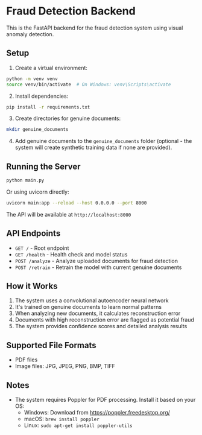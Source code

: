 # Fraud Detection Backend

This is the FastAPI backend for the fraud detection system using visual anomaly detection.

## Setup

1. Create a virtual environment:
```bash
python -m venv venv
source venv/bin/activate  # On Windows: venv\Scripts\activate
```

2. Install dependencies:
```bash
pip install -r requirements.txt
```

3. Create directories for genuine documents:
```bash
mkdir genuine_documents
```

4. Add genuine documents to the `genuine_documents` folder (optional - the system will create synthetic training data if none are provided).

## Running the Server

```bash
python main.py
```

Or using uvicorn directly:
```bash
uvicorn main:app --reload --host 0.0.0.0 --port 8000
```

The API will be available at `http://localhost:8000`

## API Endpoints

- `GET /` - Root endpoint
- `GET /health` - Health check and model status
- `POST /analyze` - Analyze uploaded documents for fraud detection
- `POST /retrain` - Retrain the model with current genuine documents

## How it Works

1. The system uses a convolutional autoencoder neural network
2. It's trained on genuine documents to learn normal patterns
3. When analyzing new documents, it calculates reconstruction error
4. Documents with high reconstruction error are flagged as potential fraud
5. The system provides confidence scores and detailed analysis results

## Supported File Formats

- PDF files
- Image files: JPG, JPEG, PNG, BMP, TIFF

## Notes

- The system requires Poppler for PDF processing. Install it based on your OS:
  - Windows: Download from https://poppler.freedesktop.org/
  - macOS: `brew install poppler`
  - Linux: `sudo apt-get install poppler-utils`